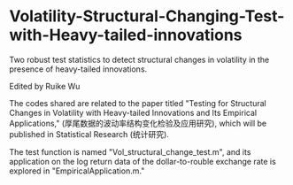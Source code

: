 # Volatility-Structural-Changing-Test-with-Heavy-tailed-innovations
Two robust test statistics to detect structural changes in volatility in the presence of heavy-tailed innovations. 

Edited by Ruike Wu

The codes shared are related to the paper titled "Testing for Structural Changes in Volatility with Heavy-tailed Innovations and Its Empirical Applications," 
(厚尾数据的波动率结构变化检验及应用研究), which will be published in Statistical Research (统计研究).

The test function is named "Vol_structural_change_test.m", and its application on the log return data of the dollar-to-rouble exchange rate is explored in "EmpiricalApplication.m."
